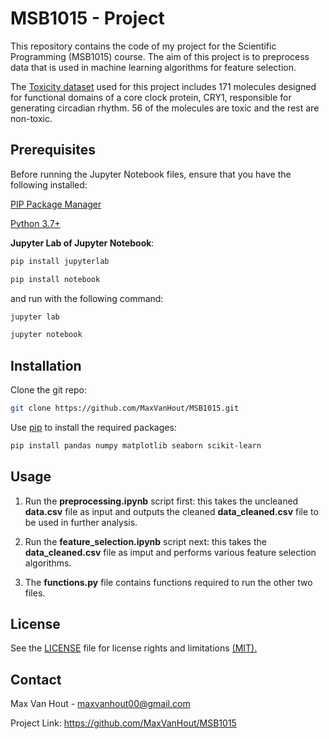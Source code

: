 # MSB1015 - Project
This repository contains the code of my project for the Scientific Programming (MSB1015) course. The aim of this project is to preprocess data that is used in machine learning algorithms for feature selection.

The [Toxicity dataset](https://archive.ics.uci.edu/dataset/728/toxicity-2) used for this project includes 171 molecules designed for functional domains of a core clock protein, CRY1, responsible for generating circadian rhythm. 56 of the molecules are toxic and the rest are non-toxic.


## Prerequisites
Before running the Jupyter Notebook files, ensure that you have the following installed:

[PIP Package Manager](https://pypi.org/project/pip/)

[Python 3.7+](https://www.python.org/downloads/)

**Jupyter Lab of Jupyter Notebook**: 
```bash
pip install jupyterlab
```
```bash
pip install notebook
```
and run with the following command:
```bash
jupyter lab
```
```bash
jupyter notebook
```

## Installation
Clone the git repo:
```bash
git clone https://github.com/MaxVanHout/MSB1015.git
```
Use [pip](https://pip.pypa.io/en/stable/) to install the required packages:
```bash
pip install pandas numpy matplotlib seaborn scikit-learn
```

## Usage
1) Run the **preprocessing.ipynb** script first: this takes the uncleaned **data.csv** file as input and outputs the cleaned **data_cleaned.csv** file to be used in further analysis.

2) Run the **feature_selection.ipynb** script next: this takes the **data_cleaned.csv** file as imput and performs various feature selection algorithms.

3) The **functions.py** file contains functions required to run the other two files.


## License 
See the [LICENSE](LICENSE.md) file for license rights and limitations [(MIT).](https://choosealicense.com/licenses/mit/)


## Contact
Max Van Hout - maxvanhout00@gmail.com

Project Link: https://github.com/MaxVanHout/MSB1015




